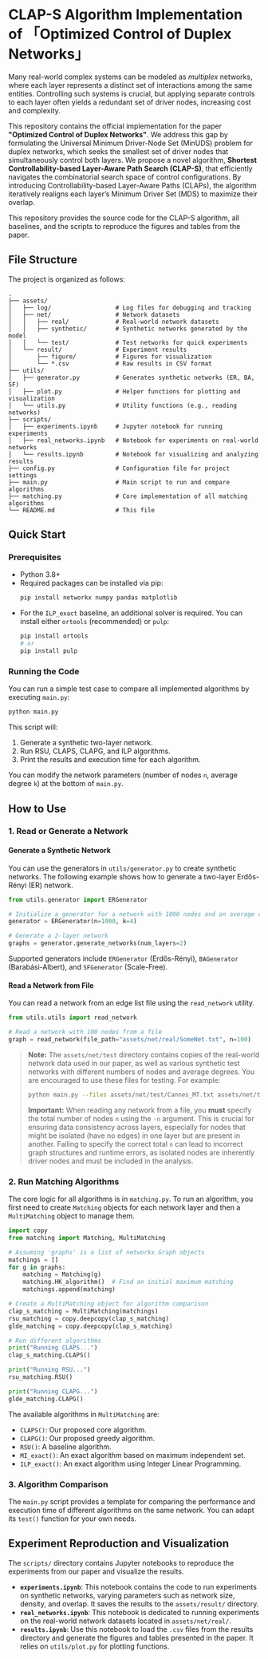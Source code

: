 # CLAP-S Algorithm Implementation of 「Optimized Control of Duplex Networks」

Many real-world complex systems can be modeled as *multiplex* networks, where each layer represents a distinct set of interactions among the same entities. Controlling such systems is crucial, but applying separate controls to each layer often yields a redundant set of driver nodes, increasing cost and complexity.

This repository contains the official implementation for the paper **"Optimized Control of Duplex Networks"**. We address this gap by formulating the Universal Minimum Driver-Node Set (MinUDS) problem for duplex networks, which seeks the smallest set of driver nodes that simultaneously control both layers. We propose a novel algorithm, **Shortest Controllability-based Layer-Aware Path Search (CLAP-S)**, that efficiently navigates the combinatorial search space of control configurations. By introducing Controllability-based Layer-Aware Paths (CLAPs), the algorithm iteratively realigns each layer’s Minimum Driver Set (MDS) to maximize their overlap.

This repository provides the source code for the CLAP-S algorithm, all baselines, and the scripts to reproduce the figures and tables from the paper.

## File Structure

The project is organized as follows:

```
.
├── assets/
│   ├── log/                  # Log files for debugging and tracking
│   ├── net/                  # Network datasets
│   │   ├── real/             # Real-world network datasets
│   │   ├── synthetic/        # Synthetic networks generated by the model
│   │   └── test/             # Test networks for quick experiments
│   └── result/               # Experiment results
│       ├── figure/           # Figures for visualization
│       └── *.csv             # Raw results in CSV format
├── utils/
│   ├── generator.py          # Generates synthetic networks (ER, BA, SF)
│   ├── plot.py               # Helper functions for plotting and visualization
│   └── utils.py              # Utility functions (e.g., reading networks)
├── scripts/
│   ├── experiments.ipynb     # Jupyter notebook for running experiments
│   ├── real_networks.ipynb   # Notebook for experiments on real-world networks
│   └── results.ipynb         # Notebook for visualizing and analyzing results
├── config.py                 # Configuration file for project settings
├── main.py                   # Main script to run and compare algorithms
├── matching.py               # Core implementation of all matching algorithms
└── README.md                 # This file
```

## Quick Start

### Prerequisites

- Python 3.8+
- Required packages can be installed via pip:
  ```bash
  pip install networkx numpy pandas matplotlib
  ```
- For the `ILP_exact` baseline, an additional solver is required. You can install either `ortools` (recommended) or `pulp`:
  ```bash
  pip install ortools
  # or
  pip install pulp
  ```

### Running the Code

You can run a simple test case to compare all implemented algorithms by executing `main.py`:

```bash
python main.py
```

This script will:
1. Generate a synthetic two-layer network.
2. Run RSU, CLAPS, CLAPG, and ILP algorithms.
3. Print the results and execution time for each algorithm.

You can modify the network parameters (number of nodes `n`, average degree `k`) at the bottom of `main.py`.

## How to Use

### 1. Read or Generate a Network

#### Generate a Synthetic Network
You can use the generators in `utils/generator.py` to create synthetic networks. The following example shows how to generate a two-layer Erdős-Rényi (ER) network.

```python
from utils.generator import ERGenerator

# Initialize a generator for a network with 1000 nodes and an average degree of 4
generator = ERGenerator(n=1000, k=4)

# Generate a 2-layer network
graphs = generator.generate_networks(num_layers=2)
```
Supported generators include `ERGenerator` (Erdős-Rényi), `BAGenerator` (Barabási-Albert), and `SFGenerator` (Scale-Free).

#### Read a Network from File
You can read a network from an edge list file using the `read_network` utility.

```python
from utils.utils import read_network

# Read a network with 100 nodes from a file
graph = read_network(file_path="assets/net/real/SomeNet.txt", n=100)
```

> **Note:** The `assets/net/test` directory contains copies of the real-world network data used in our paper, as well as various synthetic test networks with different numbers of nodes and average degrees. You are encouraged to use these files for testing. For example:
> ```bash
> python main.py --files assets/net/test/Cannes_MT.txt assets/net/test/Cannes_RT.txt -n 36
> ```
> **Important:** When reading any network from a file, you **must** specify the total number of nodes `n` using the `-n` argument. This is crucial for ensuring data consistency across layers, especially for nodes that might be isolated (have no edges) in one layer but are present in another. Failing to specify the correct total `n` can lead to incorrect graph structures and runtime errors, as isolated nodes are inherently driver nodes and must be included in the analysis.

### 2. Run Matching Algorithms

The core logic for all algorithms is in `matching.py`. To run an algorithm, you first need to create `Matching` objects for each network layer and then a `MultiMatching` object to manage them.

```python
import copy
from matching import Matching, MultiMatching

# Assuming 'graphs' is a list of networkx.Graph objects
matchings = []
for g in graphs:
    matching = Matching(g)
    matching.HK_algorithm()  # Find an initial maximum matching
    matchings.append(matching)

# Create a MultiMatching object for algorithm comparison
clap_s_matching = MultiMatching(matchings)
rsu_matching = copy.deepcopy(clap_s_matching)
glde_matching = copy.deepcopy(clap_s_matching)

# Run different algorithms
print("Running CLAPS...")
clap_s_matching.CLAPS()

print("Running RSU...")
rsu_matching.RSU()

print("Running CLAPG...")
glde_matching.CLAPG()
```

The available algorithms in `MultiMatching` are:
- `CLAPS()`: Our proposed core algorithm.
- `CLAPG()`: Our proposed greedy algorithm.
- `RSU()`: A baseline algorithm.
- `MI_exact()`: An exact algorithm based on maximum independent set.
- `ILP_exact()`: An exact algorithm using Integer Linear Programming.

### 3. Algorithm Comparison

The `main.py` script provides a template for comparing the performance and execution time of different algorithms on the same network. You can adapt its `test()` function for your own needs.

## Experiment Reproduction and Visualization

The `scripts/` directory contains Jupyter notebooks to reproduce the experiments from our paper and visualize the results.

- **`experiments.ipynb`**: This notebook contains the code to run experiments on synthetic networks, varying parameters such as network size, density, and overlap. It saves the results to the `assets/result/` directory.
- **`real_networks.ipynb`**: This notebook is dedicated to running experiments on the real-world network datasets located in `assets/net/real/`.
- **`results.ipynb`**: Use this notebook to load the `.csv` files from the results directory and generate the figures and tables presented in the paper. It relies on `utils/plot.py` for plotting functions.
